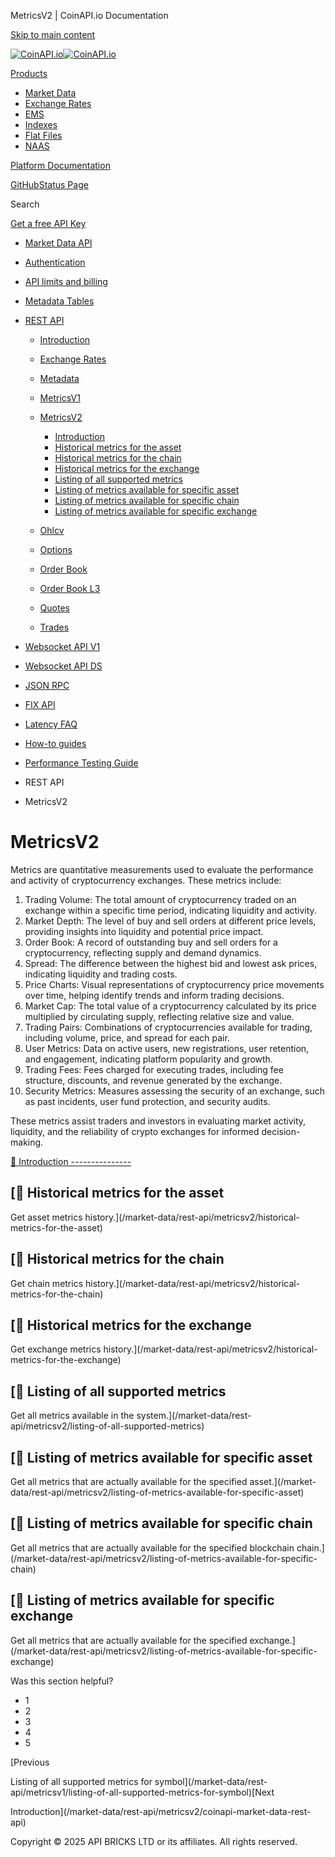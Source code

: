 MetricsV2 | CoinAPI.io Documentation




[Skip to main content](#__docusaurus_skipToContent_fallback)

[![CoinAPI.io](/img/logo.svg)![CoinAPI.io](/img/logo.svg)](https://www.coinapi.io)

[Products](/market-data/rest-api/metricsv2/)

* [Market Data](/market-data/)
* [Exchange Rates](/exchange-rates-api/)
* [EMS](/ems-api/)
* [Indexes](/indexes-api/)
* [Flat Files](/flat-files-api/)
* [NAAS](/naas-api/)

[Platform Documentation](/general/authentication)

[GitHub](https://github.com/api-bricks/api-bricks-sdk)[Status Page](https://status.coinapi.io)

Search

[Get a free API Key](https://console.coinapi.io/?link=/apikeys/create)

* [Market Data API](/market-data/)
* [Authentication](/market-data/authentication)
* [API limits and billing](/market-data/api-limits-and-billing-metrics)
* [Metadata Tables](/market-data/metadata-tables/introduction)
* [REST API](/market-data/rest-api/)

  + [Introduction](/market-data/rest-api/)
  + [Exchange Rates](/market-data/rest-api/exchange-rates/)
  + [Metadata](/market-data/rest-api/metadata/)
  + [MetricsV1](/market-data/rest-api/metricsv1/)
  + [MetricsV2](/market-data/rest-api/metricsv2/)

    - [Introduction](/market-data/rest-api/metricsv2/coinapi-market-data-rest-api)
    - [Historical metrics for the asset](/market-data/rest-api/metricsv2/historical-metrics-for-the-asset)
    - [Historical metrics for the chain](/market-data/rest-api/metricsv2/historical-metrics-for-the-chain)
    - [Historical metrics for the exchange](/market-data/rest-api/metricsv2/historical-metrics-for-the-exchange)
    - [Listing of all supported metrics](/market-data/rest-api/metricsv2/listing-of-all-supported-metrics)
    - [Listing of metrics available for specific asset](/market-data/rest-api/metricsv2/listing-of-metrics-available-for-specific-asset)
    - [Listing of metrics available for specific chain](/market-data/rest-api/metricsv2/listing-of-metrics-available-for-specific-chain)
    - [Listing of metrics available for specific exchange](/market-data/rest-api/metricsv2/listing-of-metrics-available-for-specific-exchange)
  + [Ohlcv](/market-data/rest-api/ohlcv/)
  + [Options](/market-data/rest-api/options/)
  + [Order Book](/market-data/rest-api/order-book/)
  + [Order Book L3](/market-data/rest-api/order-book-l3/)
  + [Quotes](/market-data/rest-api/quotes/)
  + [Trades](/market-data/rest-api/trades/)
* [Websocket API V1](/market-data/websocket/)
* [Websocket API DS](/market-data/websocket-ds/)
* [JSON RPC](/market-data/jsonrpc-api)
* [FIX API](/market-data/fix/)
* [Latency FAQ](/market-data/latency-faq/)
* [How-to guides](/market-data/how-to-guides/)
* [Performance Testing Guide](/market-data/performance-testing-guide)

* REST API
* MetricsV2

MetricsV2
=========

Metrics are quantitative measurements used to evaluate the performance and activity of cryptocurrency exchanges. These metrics include:

1. Trading Volume: The total amount of cryptocurrency traded on an exchange within a specific time period, indicating liquidity and activity.
2. Market Depth: The level of buy and sell orders at different price levels, providing insights into liquidity and potential price impact.
3. Order Book: A record of outstanding buy and sell orders for a cryptocurrency, reflecting supply and demand dynamics.
4. Spread: The difference between the highest bid and lowest ask prices, indicating liquidity and trading costs.
5. Price Charts: Visual representations of cryptocurrency price movements over time, helping identify trends and inform trading decisions.
6. Market Cap: The total value of a cryptocurrency calculated by its price multiplied by circulating supply, reflecting relative size and value.
7. Trading Pairs: Combinations of cryptocurrencies available for trading, including volume, price, and spread for each pair.
8. User Metrics: Data on active users, new registrations, user retention, and engagement, indicating platform popularity and growth.
9. Trading Fees: Fees charged for executing trades, including fee structure, discounts, and revenue generated by the exchange.
10. Security Metrics: Measures assessing the security of an exchange, such as past incidents, user fund protection, and security audits.

These metrics assist traders and investors in evaluating market activity, liquidity, and the reliability of crypto exchanges for informed decision-making.

[📄️ Introduction
---------------](/market-data/rest-api/metricsv2/coinapi-market-data-rest-api)

[📄️ Historical metrics for the asset
-----------------------------------

Get asset metrics history.](/market-data/rest-api/metricsv2/historical-metrics-for-the-asset)

[📄️ Historical metrics for the chain
-----------------------------------

Get chain metrics history.](/market-data/rest-api/metricsv2/historical-metrics-for-the-chain)

[📄️ Historical metrics for the exchange
--------------------------------------

Get exchange metrics history.](/market-data/rest-api/metricsv2/historical-metrics-for-the-exchange)

[📄️ Listing of all supported metrics
-----------------------------------

Get all metrics available in the system.](/market-data/rest-api/metricsv2/listing-of-all-supported-metrics)

[📄️ Listing of metrics available for specific asset
--------------------------------------------------

Get all metrics that are actually available for the specified asset.](/market-data/rest-api/metricsv2/listing-of-metrics-available-for-specific-asset)

[📄️ Listing of metrics available for specific chain
--------------------------------------------------

Get all metrics that are actually available for the specified blockchain chain.](/market-data/rest-api/metricsv2/listing-of-metrics-available-for-specific-chain)

[📄️ Listing of metrics available for specific exchange
-----------------------------------------------------

Get all metrics that are actually available for the specified exchange.](/market-data/rest-api/metricsv2/listing-of-metrics-available-for-specific-exchange)

Was this section helpful?

* 1
* 2
* 3
* 4
* 5

[Previous

Listing of all supported metrics for symbol](/market-data/rest-api/metricsv1/listing-of-all-supported-metrics-for-symbol)[Next

Introduction](/market-data/rest-api/metricsv2/coinapi-market-data-rest-api)

Copyright © 2025 API BRICKS LTD or its affiliates. All rights reserved.